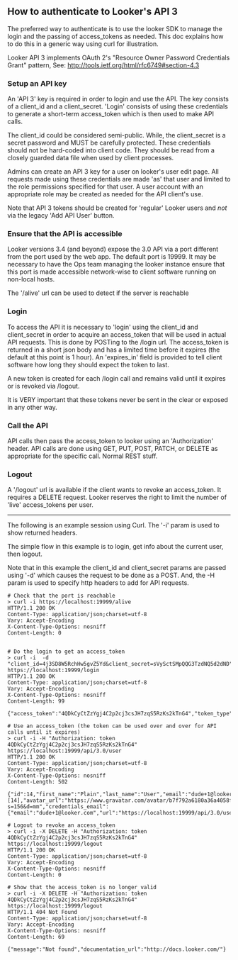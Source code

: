 ## How to authenticate to Looker's API 3

The preferred way to authenticate is to use the looker SDK to manage the login and the passing of
access_tokens as needed. This doc explains how to do this in a generic way using curl for illustration.

Looker API 3 implements OAuth 2's "Resource Owner Password Credentials Grant" pattern,
See: http://tools.ietf.org/html/rfc6749#section-4.3

### Setup an API key
An 'API 3' key is required in order to login and use the API. The key consists of a client_id and a client_secret.
'Login' consists of using these credentials to generate a short-term access_token which is then used to make API calls.

The client_id could be considered semi-public. While, the client_secret is a secret password and MUST be
carefully protected. These credentials should not be hard-coded into client code. They should be read from
a closely guarded data file when used by client processes.

Admins can create an API 3 key for a user on looker's user edit page. All requests made using these
credentials are made 'as' that user and limited to the role permissions specified for that user. A user
account with an appropriate role may be created as needed for the API client's use.

Note that API 3 tokens should be created for 'regular' Looker users and *not* via the legacy 'Add API User' button.


### Ensure that the API is accessible
Looker versions 3.4 (and beyond) expose the 3.0 API via a port different from the port used by the web app.
The default port is 19999. It may be necessary to have the Ops team managing the looker instance ensure that this
port is made accessible network-wise to client software running on non-local hosts.

The '/alive' url can be used to detect if the server is reachable


### Login
To access the API it is necessary to 'login' using the client_id and client_secret in order to acquire an
access_token that will be used in actual API requests. This is done by POSTing to the /login url. The access_token is returned in a short json body and has a limited time before it expires (the default at this point is 1 hour).
An 'expires_in' field is provided to tell client software how long they should expect the token to last.

A new token is created for each /login call and remains valid until it expires or is revoked via /logout.

It is VERY important that these tokens never be sent in the clear or exposed in any other way.


### Call the API
API calls then pass the access_token to looker using an 'Authorization' header. API calls are
done using GET, PUT, POST, PATCH, or DELETE as appropriate for the specific call. Normal REST stuff.


### Logout
A '/logout' url is available if the client wants to revoke an access_token. It requires a DELETE request.
Looker reserves the right to limit the number of 'live' access_tokens per user.

-------------------------------------------------------------------------------------------------

The following is an example session using Curl. The '-i' param is used to show returned headers.

The simple flow in this example is to login, get info about the current user, then logout.

Note that in this example the client_id and client_secret params are passed using '-d' which causes the
request to be done as a POST. And, the -H param is used to specify http headers to add for API requests.

```
# Check that the port is reachable
> curl -i https://localhost:19999/alive
HTTP/1.1 200 OK
Content-Type: application/json;charset=utf-8
Vary: Accept-Encoding
X-Content-Type-Options: nosniff
Content-Length: 0


# Do the login to get an access_token
> curl -i  -d "client_id=4j3SD8W5RchHw5gvZ5Yd&client_secret=sVySctSMpQQG3TzdNQ5d2dND"  https://localhost:19999/login
HTTP/1.1 200 OK
Content-Type: application/json;charset=utf-8
Vary: Accept-Encoding
X-Content-Type-Options: nosniff
Content-Length: 99

{"access_token":"4QDkCyCtZzYgj4C2p2cj3csJH7zqS5RzKs2kTnG4","token_type":"Bearer","expires_in":3600}

# Use an access_token (the token can be used over and over for API calls until it expires)
> curl -i -H "Authorization: token 4QDkCyCtZzYgj4C2p2cj3csJH7zqS5RzKs2kTnG4"  https://localhost:19999/api/3.0/user
HTTP/1.1 200 OK
Content-Type: application/json;charset=utf-8
Vary: Accept-Encoding
X-Content-Type-Options: nosniff
Content-Length: 502

{"id":14,"first_name":"Plain","last_name":"User","email":"dude+1@looker.com","models_dir":null,"is_disabled":false,"look_access":[14],"avatar_url":"https://www.gravatar.com/avatar/b7f792a6180a36a4058f36875584bc45?s=156&d=mm","credentials_email":{"email":"dude+1@looker.com","url":"https://localhost:19999/api/3.0/users/14/credentials_email","user_url":"https://localhost:19999/api/3.0/users/14","password_reset_url":"https://localhost:19999/api/3.0"},"url":"https://localhost:19999/api/3.0/users/14"}

# Logout to revoke an access_token
> curl -i -X DELETE -H "Authorization: token 4QDkCyCtZzYgj4C2p2cj3csJH7zqS5RzKs2kTnG4"  https://localhost:19999/logout
HTTP/1.1 200 OK
Content-Type: application/json;charset=utf-8
Vary: Accept-Encoding
X-Content-Type-Options: nosniff
Content-Length: 0

# Show that the access_token is no longer valid
> curl -i -X DELETE -H "Authorization: token 4QDkCyCtZzYgj4C2p2cj3csJH7zqS5RzKs2kTnG4"  https://localhost:19999/logout
HTTP/1.1 404 Not Found
Content-Type: application/json;charset=utf-8
Vary: Accept-Encoding
X-Content-Type-Options: nosniff
Content-Length: 69

{"message":"Not found","documentation_url":"http://docs.looker.com/"}
```
